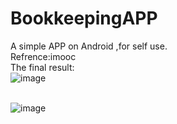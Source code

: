# BookkeepingAPP
A simple APP on Android ,for self use. 
<br>Refrence:imooc
<br>The final result:
<br>![image](https://github.com/Guan912/BookkeepingAPP/app/src/main/res/jpg/add.jpg )

<br>![image](https://github.com/Guan912/BookkeepingAPP/app/src/main/res/jpg/daily.jpg )
